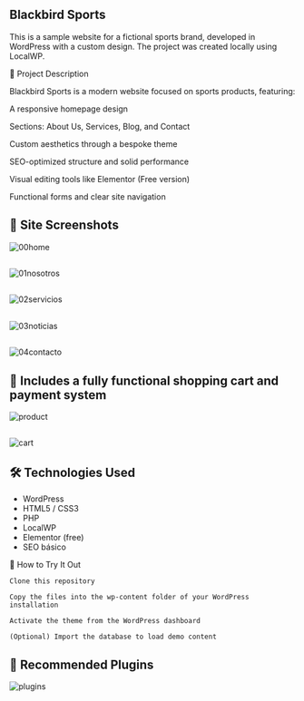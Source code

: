 ## Blackbird Sports

This is a sample website for a fictional sports brand, developed in WordPress with a custom design. The project was created locally using LocalWP.

📝 Project Description

Blackbird Sports is a modern website focused on sports products, featuring:

  A responsive homepage design

  Sections: About Us, Services, Blog, and Contact

  Custom aesthetics through a bespoke theme

  SEO-optimized structure and solid performance

  Visual editing tools like Elementor (Free version)

  Functional forms and clear site navigation

## 📸 Site Screenshots

![00home](https://github.com/user-attachments/assets/56100cbb-081d-4613-a998-c8d38b4c4d3b)

##

![01nosotros](https://github.com/user-attachments/assets/d757d053-caa5-4173-9ca6-16daf0a3498f)

##

![02servicios](https://github.com/user-attachments/assets/5135c65d-24c4-417c-8b31-a63584b974b7)

##

![03noticias](https://github.com/user-attachments/assets/63a2da78-d3b0-40d1-b997-6aa4d1e493ee)

##

![04contacto](https://github.com/user-attachments/assets/dd31e9b7-e172-469f-b24d-100e7bc34a5b)

## 🛒 Includes a fully functional shopping cart and payment system

![product](https://github.com/user-attachments/assets/91e058b0-6b81-4937-a50a-156f971a3ef2)

##

![cart](https://github.com/user-attachments/assets/7306f976-9abf-471b-8163-201b4302152a)


## 🛠️ Technologies Used

- WordPress
- HTML5 / CSS3
- PHP
- LocalWP
- Elementor (free)
- SEO básico

🚀 How to Try It Out

    Clone this repository

    Copy the files into the wp-content folder of your WordPress installation

    Activate the theme from the WordPress dashboard

    (Optional) Import the database to load demo content

## 🔌 Recommended Plugins

![plugins](https://github.com/user-attachments/assets/ffd83373-bd17-4714-8c9c-5b6d1a065ab4)

